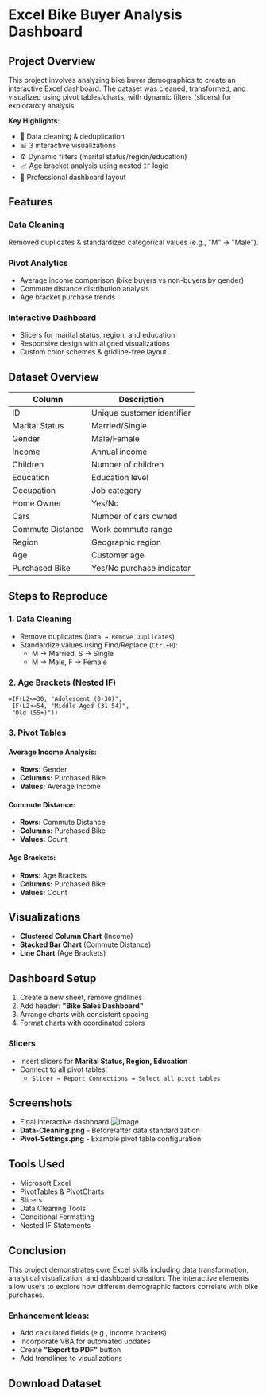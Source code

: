 # Excel Bike Buyer Analysis Dashboard

## Project Overview
This project involves analyzing bike buyer demographics to create an interactive Excel dashboard. The dataset was cleaned, transformed, and visualized using pivot tables/charts, with dynamic filters (slicers) for exploratory analysis.

**Key Highlights**:
- 🧹 Data cleaning & deduplication
- 📊 3 interactive visualizations
- ⚙️ Dynamic filters (marital status/region/education)
- 📈 Age bracket analysis using nested `IF` logic
- 🎨 Professional dashboard layout

## Features
### Data Cleaning  
Removed duplicates & standardized categorical values (e.g., "M" → "Male").
  
### Pivot Analytics  
- Average income comparison (bike buyers vs non-buyers by gender)
- Commute distance distribution analysis
- Age bracket purchase trends

### Interactive Dashboard  
- Slicers for marital status, region, and education
- Responsive design with aligned visualizations
- Custom color schemes & gridline-free layout

## Dataset Overview
| Column            | Description                          |
|-------------------|--------------------------------------|
| ID                | Unique customer identifier          |
| Marital Status    | Married/Single                      |
| Gender            | Male/Female                         |
| Income            | Annual income                       |
| Children          | Number of children                  |
| Education         | Education level                     |
| Occupation        | Job category                        |
| Home Owner        | Yes/No                              |
| Cars              | Number of cars owned                |
| Commute Distance  | Work commute range                  |
| Region            | Geographic region                   |
| Age               | Customer age                        |
| Purchased Bike    | Yes/No purchase indicator           |

## Steps to Reproduce
### 1. Data Cleaning  
- Remove duplicates (`Data → Remove Duplicates`)
- Standardize values using Find/Replace (`Ctrl+H`):
  - M → Married, S → Single
  - M → Male, F → Female

### 2. Age Brackets (Nested IF)  
```excel
=IF(L2<=30, "Adolescent (0-30)", 
 IF(L2<=54, "Middle-Aged (31-54)", 
 "Old (55+)"))
```

### 3. Pivot Tables  
#### Average Income Analysis:
- **Rows:** Gender
- **Columns:** Purchased Bike
- **Values:** Average Income

#### Commute Distance:
- **Rows:** Commute Distance
- **Columns:** Purchased Bike
- **Values:** Count

#### Age Brackets:
- **Rows:** Age Brackets
- **Columns:** Purchased Bike
- **Values:** Count

## Visualizations
- **Clustered Column Chart** (Income)
- **Stacked Bar Chart** (Commute Distance)
- **Line Chart** (Age Brackets)

## Dashboard Setup
1. Create a new sheet, remove gridlines
2. Add header: **"Bike Sales Dashboard"**
3. Arrange charts with consistent spacing
4. Format charts with coordinated colors

### Slicers
- Insert slicers for **Marital Status, Region, Education**
- Connect to all pivot tables:
  - `Slicer → Report Connections → Select all pivot tables`

## Screenshots
-  Final interactive dashboard
![image](https://github.com/user-attachments/assets/fc7c9b22-5c05-48cc-a5cb-4a634af6472e)
- **Data-Cleaning.png** - Before/after data standardization
- **Pivot-Settings.png** - Example pivot table configuration

## Tools Used
- Microsoft Excel
- PivotTables & PivotCharts
- Slicers
- Data Cleaning Tools
- Conditional Formatting
- Nested IF Statements

## Conclusion
This project demonstrates core Excel skills including data transformation, analytical visualization, and dashboard creation. The interactive elements allow users to explore how different demographic factors correlate with bike purchases.

### Enhancement Ideas:
- Add calculated fields (e.g., income brackets)
- Incorporate VBA for automated updates
- Create **"Export to PDF"** button
- Add trendlines to visualizations

## Download Dataset
